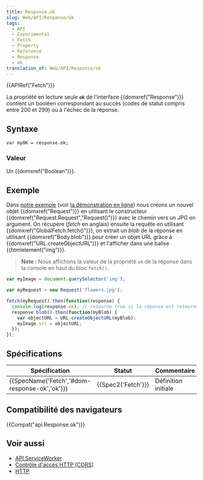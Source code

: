 ```yaml
---
title: Response.ok
slug: Web/API/Response/ok
tags:
  - API
  - Experimental
  - Fetch
  - Property
  - Reference
  - Response
  - ok
translation_of: Web/API/Response/ok
---
```

{{APIRef("Fetch")}}

La propriété en lecture seule **`ok`** de l'interface {{domxref("Response")}} contient un booléen correspondant au succès (codes de statut compris entre 200 et 299) ou à l'échec de la réponse.

## Syntaxe

    var myOK = response.ok;

### Valeur

Un {{domxref("Boolean")}}.

## Exemple

Dans [notre exemple](https://github.com/mdn/fetch-examples/tree/master/fetch-response) (voir [la démonstration en ligne](https://mdn.github.io/fetch-examples/fetch-response/)) nous créons un nouvel objet {{domxref("Request")}} en utilisant le constructeur {{domxref("Request.Request","Request()")}} avec le chemin vers un JPG en argument. On récupère (_fetch_ en anglais) ensuite la requête en utilisant {{domxref("GlobalFetch.fetch()")}}, on extrait un _blob_ de la réponse en utilisant {{domxref("Body.blob")}} pour créer un objet URL grâce à {{domxref("URL.createObjectURL")}} et l'afficher dans une balise {{htmlelement("img")}}.

> **Note :** Nous affichons la valeur de la propriété `ok` de la réponse dans la console en haut du bloc `fetch()`.

```js
var myImage = document.querySelector('img');

var myRequest = new Request('flowers.jpg');

fetch(myRequest).then(function(response) {
  console.log(response.ok); // retourne true si la réponse est retournée avec succès
  response.blob().then(function(myBlob) {
    var objectURL = URL.createObjectURL(myBlob);
    myImage.src = objectURL;
  });
});
```

## Spécifications

| Spécification                                                | Statut                   | Commentaire         |
| ------------------------------------------------------------ | ------------------------ | ------------------- |
| {{SpecName('Fetch','#dom-response-ok','ok')}} | {{Spec2('Fetch')}} | Définition initiale |

## Compatibilité des navigateurs

{{Compat("api.Response.ok")}}

## Voir aussi

- [API ServiceWorker](/fr/docs/Web/API/Service_Worker_API)
- [Contrôle d'accès HTTP (CORS)](/fr/docs/Web/HTTP/CORS)
- [HTTP](/fr/docs/Web/HTTP)
